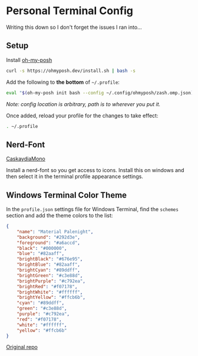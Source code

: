 # Personal Terminal Config

Writing this down so I don't forget the issues I ran into...

## Setup

Install [oh-my-posh](https://ohmyposh.dev/docs)

```bash
curl -s https://ohmyposh.dev/install.sh | bash -s
```

Add the following to **the bottom** of `~/.profile`:

```bash
eval "$(oh-my-posh init bash --config ~/.config/ohmyposh/zash.omp.json)"
```

*Note: config location is arbitrary, path is to wherever you put it.*

Once added, reload your profile for the changes to take effect:

```bash
. ~/.profile
```


## Nerd-Font

[CaskaydiaMono](https://www.nerdfonts.com/font-downloads)

Install a nerd-font so you get access to icons. 
Install this on windows and then select it in the terminal profile appearance settings.

## Windows Terminal Color Theme

In the `profile.json` settings file for Windows Terminal, find the `schemes` section and add the theme colors to the list:

```json
{
    "name": "Material Palenight",
    "background": "#292d3e",
    "foreground": "#a6accd",
    "black": "#000000",
    "blue": "#82aaff",
    "brightBlack": "#676e95",
    "brightBlue": "#82aaff",
    "brightCyan": "#89ddff",
    "brightGreen": "#c3e88d",
    "brightPurple": "#c792ea",
    "brightRed": "#f07178",
    "brightWhite": "#ffffff",
    "brightYellow": "#ffcb6b",
    "cyan": "#89ddff",
    "green": "#c3e88d",
    "purple": "#c792ea",
    "red": "#f07178",
    "white": "#ffffff",
    "yellow": "#ffcb6b"
}
```

[Original repo](https://github.com/julianlatest/material-windows-terminal)


